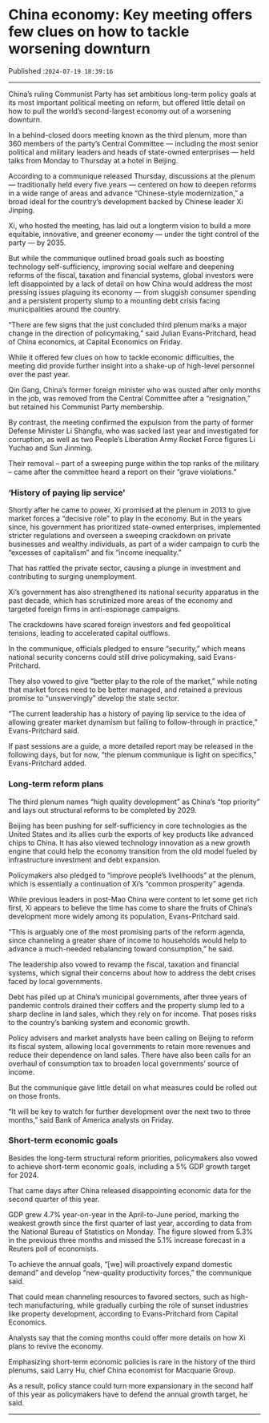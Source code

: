 # China economy: Key meeting offers few clues on how to tackle worsening downturn

Published :`2024-07-19 18:39:16`

---

China’s ruling Communist Party has set ambitious long-term policy goals at its most important political meeting on reform, but offered little detail on how to pull the world’s second-largest economy out of a worsening downturn.

In a behind-closed doors meeting known as the third plenum, more than 360 members of the party’s Central Committee — including the most senior political and military leaders and heads of state-owned enterprises — held talks from Monday to Thursday at a hotel in Beijing.

According to a communique released Thursday, discussions at the plenum — traditionally held every five years — centered on how to deepen reforms in a wide range of areas and advance “Chinese-style modernization,” a broad ideal for the country’s development backed by Chinese leader Xi Jinping.

Xi, who hosted the meeting, has laid out a longterm vision to build a more equitable, innovative, and greener economy — under the tight control of the party — by 2035.

But while the communique outlined broad goals such as boosting technology self-sufficiency, improving social welfare and deepening reforms of the fiscal, taxation and financial systems, global investors were left disappointed by a lack of detail on how China would address the most pressing issues plaguing its economy — from sluggish consumer spending and a persistent property slump to a mounting debt crisis facing municipalities around the country.

“There are few signs that the just concluded third plenum marks a major change in the direction of policymaking,” said Julian Evans-Pritchard, head of China economics, at Capital Economics on Friday.

While it offered few clues on how to tackle economic difficulties, the meeting did provide further insight into a shake-up of high-level personnel over the past year.

Qin Gang, China’s former foreign minister who was ousted after only months in the job, was removed from the Central Committee after a “resignation,” but retained his Communist Party membership.

By contrast, the meeting confirmed the expulsion from the party of former Defense Minister Li Shangfu, who was sacked last year and investigated for corruption, as well as two People’s Liberation Army Rocket Force figures Li Yuchao and Sun Jinming.

Their removal – part of a sweeping purge within the top ranks of the military – came after the committee heard a report on their “grave violations.”

### ‘History of paying lip service’

Shortly after he came to power, Xi promised at the plenum in 2013 to give market forces a “decisive role” to play in the economy. But in the years since, his government has prioritized state-owned enterprises, implemented stricter regulations and overseen a sweeping crackdown on private businesses and wealthy individuals, as part of a wider campaign to curb the “excesses of capitalism” and fix “income inequality.”

That has rattled the private sector, causing a plunge in investment and contributing to surging unemployment.

Xi’s government has also strengthened its national security apparatus in the past decade, which has scrutinized more areas of the economy and targeted foreign firms in anti-espionage campaigns.

The crackdowns have scared foreign investors and fed geopolitical tensions, leading to accelerated capital outflows.

In the communique, officials pledged to ensure “security,” which means national security concerns could still drive policymaking, said Evans-Pritchard.

They also vowed to give “better play to the role of the market,” while noting that market forces need to be better managed, and retained a previous promise to “unswervingly” develop the state sector.

“The current leadership has a history of paying lip service to the idea of allowing greater market dynamism but failing to follow-through in practice,” Evans-Pritchard said.

If past sessions are a guide, a more detailed report may be released in the following days, but for now, “the plenum communique is light on specifics,” Evans-Pritchard added.

### Long-term reform plans

The third plenum names “high quality development” as China’s “top priority” and lays out structural reforms to be completed by 2029.

Beijing has been pushing for self-sufficiency in core technologies as the United States and its allies curb the exports of key products like advanced chips to China. It has also viewed technology innovation as a new growth engine that could help the economy transition from the old model fueled by infrastructure investment and debt expansion.

Policymakers also pledged to “improve people’s livelihoods” at the plenum, which is essentially a continuation of Xi’s “common prosperity” agenda.

While previous leaders in post-Mao China were content to let some get rich first, Xi appears to believe the time has come to share the fruits of China’s development more widely among its population, Evans-Pritchard said.

“This is arguably one of the most promising parts of the reform agenda, since channeling a greater share of income to households would help to advance a much-needed rebalancing toward consumption,” he said.

The leadership also vowed to revamp the fiscal, taxation and financial systems, which signal their concerns about how to address the debt crises faced by local governments.

Debt has piled up at China’s municipal governments, after three years of pandemic controls drained their coffers and the property slump led to a sharp decline in land sales, which they rely on for income. That poses risks to the country’s banking system and economic growth.

Policy advisers and market analysts have been calling on Beijing to reform its fiscal system, allowing local governments to retain more revenues and reduce their dependence on land sales. There have also been calls for an overhaul of consumption tax to broaden local governments’ source of income.

But the communique gave little detail on what measures could be rolled out on those fronts.

“It will be key to watch for further development over the next two to three months,” said Bank of America analysts on Friday.

### Short-term economic goals

Besides the long-term structural reform priorities, policymakers also vowed to achieve short-term economic goals, including a 5% GDP growth target for 2024.

That came days after China released disappointing economic data for the second quarter of this year.

GDP grew 4.7% year-on-year in the April-to-June period, marking the weakest growth since the first quarter of last year, according to data from the National Bureau of Statistics on Monday. The figure slowed from 5.3% in the previous three months and missed the 5.1% increase forecast in a Reuters poll of economists.

To achieve the annual goals, “[we] will proactively expand domestic demand” and develop “new-quality productivity forces,” the communique said.

That could mean channeling resources to favored sectors, such as high-tech manufacturing, while gradually curbing the role of sunset industries like property development, according to Evans-Pritchard from Capital Economics.

Analysts say that the coming months could offer more details on how Xi plans to revive the economy.

Emphasizing short-term economic policies is rare in the history of the third plenums, said Larry Hu, chief China economist for Macquarie Group.

As a result, policy stance could turn more expansionary in the second half of this year as policymakers have to defend the annual growth target, he said.

---

